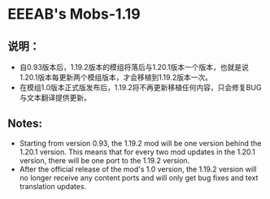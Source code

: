 # 				EEEAB's Mobs-1.19 #



## 说明：

- 自0.93版本后，1.19.2版本的模组将落后与1.20.1版本一个版本，也就是说1.20.1版本每更新两个模组版本，才会移植到1.19.2版本一次。
- 在模组1.0版本正式版发布后，1.19.2将不再更新移植任何内容，只会修复BUG与文本翻译提供更新。

## Notes:

- Starting from version 0.93, the 1.19.2 mod will be one version behind the 1.20.1 version. This means that for every two mod updates in the 1.20.1 version, there will be one port to the 1.19.2 version.
- After the official release of the mod's 1.0 version, the 1.19.2 version will no longer receive any content ports and will only get bug fixes and text translation updates.